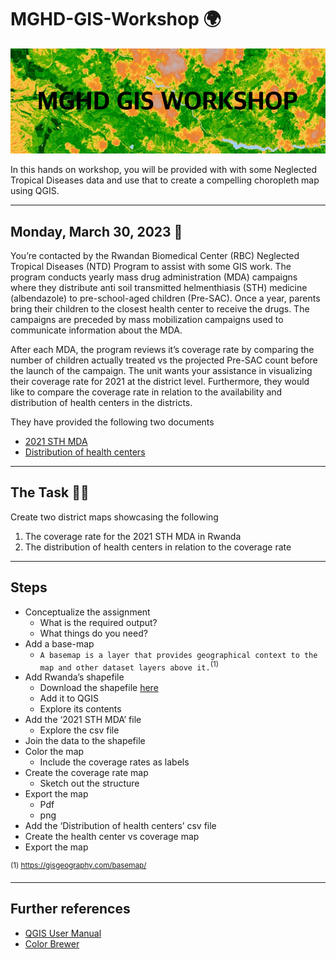 # MGHD-GIS-Workshop 🌍

![uclaextension.edu](https://github.com/akele-guzay/MGHD-GIS-Workshop/blob/main/banner.png)

In this hands on workshop, you will be provided with with some Neglected Tropical Diseases data and use that to create a compelling choropleth map using QGIS.

---
## Monday, March 30, 2023 📆

You’re contacted by the Rwandan Biomedical Center (RBC) Neglected Tropical Diseases (NTD) Program to assist with some GIS work. The program conducts yearly mass drug administration (MDA) campaigns where they distribute anti soil transmitted helmenthiasis (STH) medicine (albendazole) to pre-school-aged children (Pre-SAC). Once a year, parents bring their children to the closest health center to receive the drugs. The campaigns are preceded by mass mobilization campaigns used to communicate information about the MDA. 

After each MDA, the program reviews it’s coverage rate by comparing the number of children actually treated vs the projected Pre-SAC count before the launch of the campaign. The unit wants your assistance in visualizing their coverage rate for 2021 at the district level. Furthermore, they would like to compare the coverage rate in relation to the availability and distribution of health centers in the districts. 

They have provided the following two documents

- [2021 STH MDA](https://github.com/akele-guzay/MGHD-GIS-Workshop/blob/main/data/RW_2021_STH.csv)
- [Distribution of health centers]()

---
## The Task 💪🏽

Create two district maps showcasing the following

1. The coverage rate for the 2021 STH MDA in Rwanda
2. The distribution of health centers in relation to the coverage rate
    
---

## Steps 
   
- Conceptualize the assignment
	-  What is the required output? 
	- What things do you need?
-  Add a base-map
	-  `A basemap is a layer that provides geographical context to the map and other dataset layers above it.`<sup>(1)</sup>
-  Add Rwanda’s shapefile
	-  Download the shapefile [here](https://diva-gis.org/gdata)
	- Add it to QGIS
	- Explore its contents
- Add the ‘2021 STH MDA’ file
	- Explore the csv file
- Join the data to the shapefile
- Color the map
	- Include the coverage rates as labels
- Create the coverage rate map
	- Sketch out the structure
- Export the map
	- Pdf 
	- png 
- Add the ‘Distribution of health centers’ csv file
- Create the health center vs coverage map
- Export the map

<sup>(1) https://gisgeography.com/basemap/</sup>

---

## Further references
- [QGIS User Manual](https://docs.qgis.org/3.22/en/docs/user_manual/)
- [Color Brewer](https://colorbrewer2.org/#type=diverging&scheme=RdYlGn&n=5)
